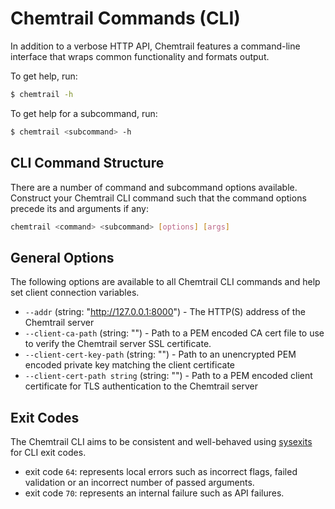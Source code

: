 # Chemtrail Commands (CLI)

In addition to a verbose HTTP API, Chemtrail features a command-line interface that wraps common functionality and formats output.

To get help, run:
```bash
$ chemtrail -h
```

To get help for a subcommand, run:
```bash
$ chemtrail <subcommand> -h
```

## CLI Command Structure

There are a number of command and subcommand options available. Construct your Chemtrail CLI command such that the command options precede its and arguments if any:

```bash
chemtrail <command> <subcommand> [options] [args]
```

## General Options

The following options are available to all Chemtrail CLI commands and help set client connection variables.

* `--addr` (string: "http://127.0.0.1:8000") - The HTTP(S) address of the Chemtrail server
* `--client-ca-path` (string: "") - Path to a PEM encoded CA cert file to use to verify the Chemtrail server SSL certificate.
* `--client-cert-key-path` (string: "") - Path to an unencrypted PEM encoded private key matching the client certificate
* `--client-cert-path string` (string: "") - Path to a PEM encoded client certificate for TLS authentication to the Chemtrail server

## Exit Codes

The Chemtrail CLI aims to be consistent and well-behaved using [sysexits](https://github.com/sean-/sysexits) for CLI exit codes.

* exit code `64`: represents local errors such as incorrect flags, failed validation or an incorrect number of passed arguments.
* exit code `70`: represents an internal failure such as API failures.
